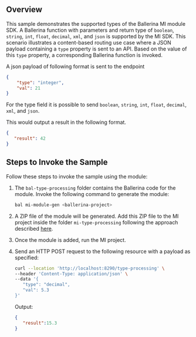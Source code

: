 ## Overview

This sample demonstrates the supported types of the Ballerina MI module SDK. A Ballerina function with parameters and return type of `boolean`, `string`, `int`, `float`, `decimal`, `xml`, and `json` is supported by the MI SDK.
This scenario illustrates a content-based routing use case where a JSON payload containing a `type` property is sent to an API. Based on the value of this `type` property, a corresponding Ballerina function is invoked.

A json payload of following format is sent to the endpoint

```json
{
    "type": "integer",
    "val": 21
}
```

For the type field it is possible to send `boolean`, `string`, `int`, `float`, `decimal`, `xml`, and `json`.

This would output a result in the following format.

```json
{
   "result": 42
}
```

## Steps to Invoke the Sample

Follow these steps to invoke the sample using the module:

1. The `bal-type-processing` folder contains the Ballerina code for the module. Invoke the following command to generate the module:

    ```bash
    bal mi-module-gen <ballerina-project>
    ```

2. A ZIP file of the module will be generated. Add this ZIP file to the MI project inside the folder `mi-type-processing` following the approach described [here](https://mi.docs.wso2.com/en/latest/develop/creating-artifacts/adding-connectors/).

3. Once the module is added, run the MI project.

4. Send an HTTP POST request to the following resource with a payload as specified:

   ```bash
   curl --location 'http://localhost:8290/type-processing' \
   --header 'Content-Type: application/json' \
   --data '{
      "type": "decimal",
      "val": 5.3
   }'
   ```

   Output:

   ```json
   {
      "result":15.3
   }
   ```
